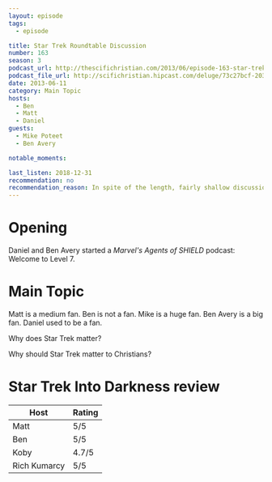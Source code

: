 ```yaml
---
layout: episode
tags:
  - episode

title: Star Trek Roundtable Discussion
number: 163
season: 3
podcast_url: http://thescifichristian.com/2013/06/episode-163-star-trek-roundtable-discussion/
podcast_file_url: http://scifichristian.hipcast.com/deluge/73c27bcf-2032-8c82-4afb-85987bf76edb.mp3
date: 2013-06-11
category: Main Topic
hosts:
  - Ben
  - Matt
  - Daniel
guests:
  - Mike Poteet
  - Ben Avery

notable_moments:

last_listen: 2018-12-31
recommendation: no
recommendation_reason: In spite of the length, fairly shallow discussion. This many hosts doesn't work. 
---
```

# Opening
Daniel and Ben Avery started a <i class="work-title">Marvel's Agents of SHIELD</i> podcast: Welcome to Level 7.



# Main Topic
Matt is a medium fan. Ben is not a fan. Mike is a huge fan. Ben Avery is a big fan. Daniel used to be a fan. 

Why does Star Trek matter? 

Why should Star Trek matter to Christians? 



# Star Trek Into Darkness review
<table class="table is-striped rating">
  <thead>
    <tr>
      <th>Host</th>
      <th>Rating</th>
    </tr>
  </thead>
  <tbody>
    <tr>
      <td>Matt</td>
      <td>5/5</td>
    </tr>
    <tr>
      <td>Ben</td>
      <td>5/5</td>
    </tr>
    <tr>
      <td>Koby</td>
      <td>4.7/5</td>
    </tr>
    <tr>
      <td>Rich Kumarcy</td>
      <td>5/5</td>
    </tr>
  </tbody>
</table>